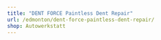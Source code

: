 ```yaml
---
title: "DENT FORCE Paintless Dent Repair"
url: /edmonton/dent-force-paintless-dent-repair/
shop: Autowerkstatt
---
```

